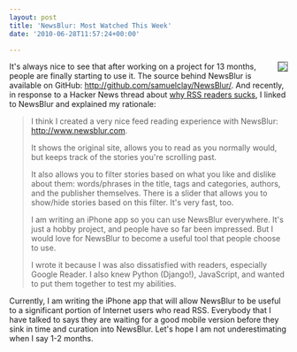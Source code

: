 ```yaml
---
layout: post
title: 'NewsBlur: Most Watched This Week'
date: '2010-06-28T11:57:24+00:00'

---
```

<a href="http://github.com/samuelclay/NewsBlur"><img src="http://www.ofbrooklyn.com/media/photos/Screen_shot_2010-06-28_at_Jun_28_11.55.58_AM.png" style="float:right; padding:0; margin: 0 0 12px 12px; border: 1px solid #606060;"></a>It's always nice to see that after working on a project for 13 months, people are finally starting to use it. The source behind NewsBlur is available on GitHub: <a href="http://github.com/samuelclay/NewsBlur/">http://github.com/samuelclay/NewsBlur/</a>. And recently, in response to a Hacker News thread about <a href="http://news.ycombinator.com/item?id=1465829">why RSS readers sucks</a>, I linked to NewsBlur and explained my rationale:

<blockquote><p>I think I created a very nice feed reading experience with NewsBlur: <a href="http://www.newsblur.com">http://www.newsblur.com</a>.
<p>It shows the original site, allows you to read as you normally would, but keeps track of the stories you're scrolling past.
<p>It also allows you to filter stories based on what you like and dislike about them: words/phrases in the title, tags and categories, authors, and the publisher themselves. There is a slider that allows you to show/hide stories based on this filter. It's very fast, too.
<p>I am writing an iPhone app so you can use NewsBlur everywhere. It's just a hobby project, and people have so far been impressed. But I would love for NewsBlur to become a useful tool that people choose to use.
<p>I wrote it because I was also dissatisfied with readers, especially Google Reader. I also knew Python (Django!), JavaScript, and wanted to put them together to test my abilities.
</blockquote>

<p>Currently, I am writing the iPhone app that will allow NewsBlur to be useful to a significant portion of Internet users who read RSS. Everybody that I have talked to says they are waiting for a good mobile version before they sink in time and curation into NewsBlur. Let's hope I am not underestimating when I say 1-2 months.

